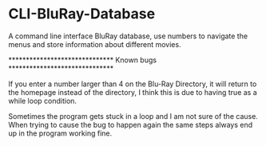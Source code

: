 # CLI-BluRay-Database
A command line interface BluRay database, use numbers to navigate the menus and store information about different movies.

****************************** Known bugs ******************************

If you enter a number larger than 4 on the Blu-Ray Directory, it will return to the homepage instead of the directory, I think this is due to having true as a while loop condition.

Sometimes the program gets stuck in a loop and I am not sure of the cause. When trying to cause the bug to happen again the same steps always end up in the program working fine.
